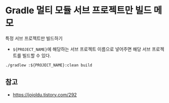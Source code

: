 # Gradle 멀티 모듈 서브 프로젝트만 빌드 메모
특정 서브 프로젝트만 빌드하기
- `${PROJECT_NAME}`에 해당하는 서브 프로젝트 이름으로 넣어주면 해당 서브 프로젝트를 빌드할 수 있다.

```
./gradlew :${PROJECT_NAME}:clean build
```

## 참고
- https://jojoldu.tistory.com/292
